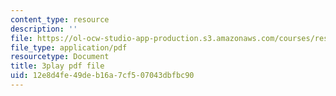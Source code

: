 ```yaml
---
content_type: resource
description: ''
file: https://ol-ocw-studio-app-production.s3.amazonaws.com/courses/res-3-003-learn-to-build-your-own-videogame-with-the-unity-game-engine-and-microsoft-kinect-january-iap-2017/12e8d4fe49deb16a7cf507043dbfbc90_apbCAHH7Ml4.pdf
file_type: application/pdf
resourcetype: Document
title: 3play pdf file
uid: 12e8d4fe-49de-b16a-7cf5-07043dbfbc90
---
```

